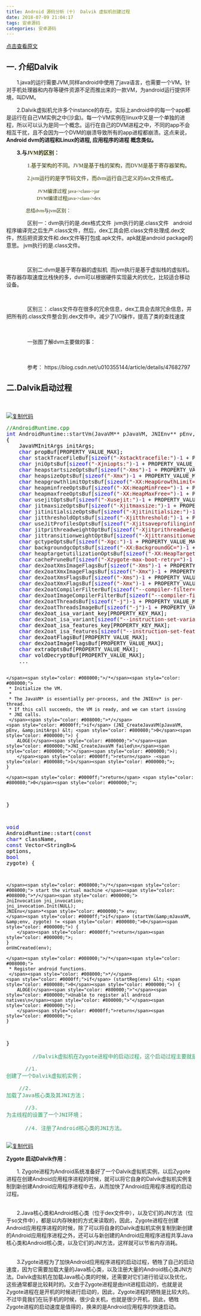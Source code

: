 ```yaml
---
title: Android 源码分析（十） Dalvik 虚拟机创建过程
date: 2018-07-09 21:04:17
tags: 安卓源码
categories: 安卓源码
---
```


[点击查看原文](https://www.cnblogs.com/bugzone/p/dalvik.html)

<div id="cnblogs_post_body" class="blogpost-body ">
    <h2>一. 介绍Dalvik</h2>
<p>　　1.java的运行需要JVM,同样android中使用了java语言，也需要一个VM。针对手机处理器和内存等硬件资源不足而推出来的一款VM，为android运行提供环境，叫DVM。</p>
<p>　　2.Dalvik虚拟机允许多个instance的存在。实际上android中的每一个app都是运行在自己VM实例之中(沙盒)。每一个VM实例在linux中又是一个单独的进程，所以可以认为是同一个概念。运行在自己的DVM进程之中，不同的app不会相互干扰，且不会因为一个DVM的崩溃导致所有的app进程都崩溃。这点来说，<strong>Android dvm的进程和Linux的进程, 应用程序的进程 概念类似。</strong></p>
<p><strong>　　3.与<span style="color: #333300;"><strong><span style="font-family: Microsoft YaHei;">JVM的区别：</span></strong></span></strong></p>
<p><strong><span style="color: #333300;"><strong><span style="font-family: Microsoft YaHei;">　　　　</span></strong></span></strong><span style="color: #333300;"><span style="font-family: Microsoft YaHei;">1.基于架构的不同。JVM是基于栈的架构，而DVM是基于寄存器架构。</span></span></p>
<p><span style="color: #333300;"><span style="font-family: Microsoft YaHei;">　　　　2.jvm运行的是字节码文件，而dvm运行自己定义的dex文件格式。</span></span></p>
<p><span style="color: #333300;"><span style="font-family: Microsoft YaHei;">　　　　　　<span style="font-size: small;">JVM编译过程 java-&gt;class-&gt;jar</span><br><span style="font-size: small;">　　　　　　 DVM编译过程java-&gt;class-&gt;dex</span></span></span></p>
<p><span style="color: #333300;"><span style="font-family: Microsoft YaHei;"><span style="font-size: small;">　　　　总结dvm与jvm区别：</span></span></span><span style="color: #333300;"><span style="font-family: Microsoft YaHei;"><span style="font-size: small;">　　　　　</span></span></span></p>
<p>　　　　区别一：dvm执行的是.dex格式文件&nbsp; jvm执行的是.class文件&nbsp;&nbsp; android程序编译完之后生产.class文件，然后，dex工具会把.class文件处理成.dex文件，然后把资源文件和.dex文件等打包成.apk文件。apk就是android package的意思。 jvm执行的是.class文件。</p>
<p>&nbsp;</p>
<p>　　　　区别二:dvm是基于寄存器的虚拟机&nbsp; 而jvm执行是基于虚拟栈的虚拟机。寄存器存取速度比栈快的多，dvm可以根据硬件实现最大的优化，比较适合移动设备。</p>
<p>&nbsp;</p>
<p>　　　　区别三：.class文件存在很多的冗余信息，dex工具会去除冗余信息，并把所有的.class文件整合到.dex文件中。减少了I/O操作，提高了类的查找速度</p>
<p>　　　　</p>
<p>　　　　一张图了解dvm主要做的事：</p>
<p>　　　　<img src="https://images2018.cnblogs.com/blog/612293/201807/612293-20180709210031356-2049035324.png" alt=""></p>
<p>　　　　参考：&nbsp;https://blog.csdn.net/u010355144/article/details/47682797</p>
<h2>二.Dalvik启动过程</h2>
<p>　　</p>
<div class="cnblogs_code"><div class="cnblogs_code_toolbar"><span class="cnblogs_code_copy"><a href="javascript:void(0);" onclick="copyCnblogsCode(this)" title="复制代码"><img src="//common.cnblogs.com/images/copycode.gif" alt="复制代码"></a></span></div>
<pre><span style="color: #008000;">//</span><span style="color: #008000;">AndroidRuntime.cpp</span>
<span style="color: #0000ff;">int</span> AndroidRuntime::startVm(JavaVM** pJavaVM, JNIEnv** pEnv, <span style="color: #0000ff;">bool</span><span style="color: #000000;"> zygote)
{
    JavaVMInitArgs initArgs;
    </span><span style="color: #0000ff;">char</span><span style="color: #000000;"> propBuf[PROPERTY_VALUE_MAX];
    </span><span style="color: #0000ff;">char</span> stackTraceFileBuf[<span style="color: #0000ff;">sizeof</span>(<span style="color: #800000;">"</span><span style="color: #800000;">-Xstacktracefile:</span><span style="color: #800000;">"</span>)-<span style="color: #800080;">1</span> +<span style="color: #000000;"> PROPERTY_VALUE_MAX];
    </span><span style="color: #0000ff;">char</span> jniOptsBuf[<span style="color: #0000ff;">sizeof</span>(<span style="color: #800000;">"</span><span style="color: #800000;">-Xjniopts:</span><span style="color: #800000;">"</span>)-<span style="color: #800080;">1</span> +<span style="color: #000000;"> PROPERTY_VALUE_MAX];
    </span><span style="color: #0000ff;">char</span> heapstartsizeOptsBuf[<span style="color: #0000ff;">sizeof</span>(<span style="color: #800000;">"</span><span style="color: #800000;">-Xms</span><span style="color: #800000;">"</span>)-<span style="color: #800080;">1</span> +<span style="color: #000000;"> PROPERTY_VALUE_MAX];
    </span><span style="color: #0000ff;">char</span> heapsizeOptsBuf[<span style="color: #0000ff;">sizeof</span>(<span style="color: #800000;">"</span><span style="color: #800000;">-Xmx</span><span style="color: #800000;">"</span>)-<span style="color: #800080;">1</span> +<span style="color: #000000;"> PROPERTY_VALUE_MAX];
    </span><span style="color: #0000ff;">char</span> heapgrowthlimitOptsBuf[<span style="color: #0000ff;">sizeof</span>(<span style="color: #800000;">"</span><span style="color: #800000;">-XX:HeapGrowthLimit=</span><span style="color: #800000;">"</span>)-<span style="color: #800080;">1</span> +<span style="color: #000000;"> PROPERTY_VALUE_MAX];
    </span><span style="color: #0000ff;">char</span> heapminfreeOptsBuf[<span style="color: #0000ff;">sizeof</span>(<span style="color: #800000;">"</span><span style="color: #800000;">-XX:HeapMinFree=</span><span style="color: #800000;">"</span>)-<span style="color: #800080;">1</span> +<span style="color: #000000;"> PROPERTY_VALUE_MAX];
    </span><span style="color: #0000ff;">char</span> heapmaxfreeOptsBuf[<span style="color: #0000ff;">sizeof</span>(<span style="color: #800000;">"</span><span style="color: #800000;">-XX:HeapMaxFree=</span><span style="color: #800000;">"</span>)-<span style="color: #800080;">1</span> +<span style="color: #000000;"> PROPERTY_VALUE_MAX];
    </span><span style="color: #0000ff;">char</span> usejitOptsBuf[<span style="color: #0000ff;">sizeof</span>(<span style="color: #800000;">"</span><span style="color: #800000;">-Xusejit:</span><span style="color: #800000;">"</span>)-<span style="color: #800080;">1</span> +<span style="color: #000000;"> PROPERTY_VALUE_MAX];
    </span><span style="color: #0000ff;">char</span> jitmaxsizeOptsBuf[<span style="color: #0000ff;">sizeof</span>(<span style="color: #800000;">"</span><span style="color: #800000;">-Xjitmaxsize:</span><span style="color: #800000;">"</span>)-<span style="color: #800080;">1</span> +<span style="color: #000000;"> PROPERTY_VALUE_MAX];
    </span><span style="color: #0000ff;">char</span> jitinitialsizeOptsBuf[<span style="color: #0000ff;">sizeof</span>(<span style="color: #800000;">"</span><span style="color: #800000;">-Xjitinitialsize:</span><span style="color: #800000;">"</span>)-<span style="color: #800080;">1</span> +<span style="color: #000000;"> PROPERTY_VALUE_MAX];
    </span><span style="color: #0000ff;">char</span> jitthresholdOptsBuf[<span style="color: #0000ff;">sizeof</span>(<span style="color: #800000;">"</span><span style="color: #800000;">-Xjitthreshold:</span><span style="color: #800000;">"</span>)-<span style="color: #800080;">1</span> +<span style="color: #000000;"> PROPERTY_VALUE_MAX];
    </span><span style="color: #0000ff;">char</span> useJitProfilesOptsBuf[<span style="color: #0000ff;">sizeof</span>(<span style="color: #800000;">"</span><span style="color: #800000;">-Xjitsaveprofilinginfo:</span><span style="color: #800000;">"</span>)-<span style="color: #800080;">1</span> +<span style="color: #000000;"> PROPERTY_VALUE_MAX];
    </span><span style="color: #0000ff;">char</span> jitprithreadweightOptBuf[<span style="color: #0000ff;">sizeof</span>(<span style="color: #800000;">"</span><span style="color: #800000;">-Xjitprithreadweight:</span><span style="color: #800000;">"</span>)-<span style="color: #800080;">1</span> +<span style="color: #000000;"> PROPERTY_VALUE_MAX];
    </span><span style="color: #0000ff;">char</span> jittransitionweightOptBuf[<span style="color: #0000ff;">sizeof</span>(<span style="color: #800000;">"</span><span style="color: #800000;">-Xjittransitionweight:</span><span style="color: #800000;">"</span>)-<span style="color: #800080;">1</span> +<span style="color: #000000;"> PROPERTY_VALUE_MAX];
    </span><span style="color: #0000ff;">char</span> gctypeOptsBuf[<span style="color: #0000ff;">sizeof</span>(<span style="color: #800000;">"</span><span style="color: #800000;">-Xgc:</span><span style="color: #800000;">"</span>)-<span style="color: #800080;">1</span> +<span style="color: #000000;"> PROPERTY_VALUE_MAX];
    </span><span style="color: #0000ff;">char</span> backgroundgcOptsBuf[<span style="color: #0000ff;">sizeof</span>(<span style="color: #800000;">"</span><span style="color: #800000;">-XX:BackgroundGC=</span><span style="color: #800000;">"</span>)-<span style="color: #800080;">1</span> +<span style="color: #000000;"> PROPERTY_VALUE_MAX];
    </span><span style="color: #0000ff;">char</span> heaptargetutilizationOptsBuf[<span style="color: #0000ff;">sizeof</span>(<span style="color: #800000;">"</span><span style="color: #800000;">-XX:HeapTargetUtilization=</span><span style="color: #800000;">"</span>)-<span style="color: #800080;">1</span> +<span style="color: #000000;"> PROPERTY_VALUE_MAX];
    </span><span style="color: #0000ff;">char</span> cachePruneBuf[<span style="color: #0000ff;">sizeof</span>(<span style="color: #800000;">"</span><span style="color: #800000;">-Xzygote-max-boot-retry=</span><span style="color: #800000;">"</span>)-<span style="color: #800080;">1</span> +<span style="color: #000000;"> PROPERTY_VALUE_MAX];
    </span><span style="color: #0000ff;">char</span> dex2oatXmsImageFlagsBuf[<span style="color: #0000ff;">sizeof</span>(<span style="color: #800000;">"</span><span style="color: #800000;">-Xms</span><span style="color: #800000;">"</span>)-<span style="color: #800080;">1</span> +<span style="color: #000000;"> PROPERTY_VALUE_MAX];
    </span><span style="color: #0000ff;">char</span> dex2oatXmxImageFlagsBuf[<span style="color: #0000ff;">sizeof</span>(<span style="color: #800000;">"</span><span style="color: #800000;">-Xmx</span><span style="color: #800000;">"</span>)-<span style="color: #800080;">1</span> +<span style="color: #000000;"> PROPERTY_VALUE_MAX];
    </span><span style="color: #0000ff;">char</span> dex2oatXmsFlagsBuf[<span style="color: #0000ff;">sizeof</span>(<span style="color: #800000;">"</span><span style="color: #800000;">-Xms</span><span style="color: #800000;">"</span>)-<span style="color: #800080;">1</span> +<span style="color: #000000;"> PROPERTY_VALUE_MAX];
    </span><span style="color: #0000ff;">char</span> dex2oatXmxFlagsBuf[<span style="color: #0000ff;">sizeof</span>(<span style="color: #800000;">"</span><span style="color: #800000;">-Xmx</span><span style="color: #800000;">"</span>)-<span style="color: #800080;">1</span> +<span style="color: #000000;"> PROPERTY_VALUE_MAX];
    </span><span style="color: #0000ff;">char</span> dex2oatCompilerFilterBuf[<span style="color: #0000ff;">sizeof</span>(<span style="color: #800000;">"</span><span style="color: #800000;">--compiler-filter=</span><span style="color: #800000;">"</span>)-<span style="color: #800080;">1</span> +<span style="color: #000000;"> PROPERTY_VALUE_MAX];
    </span><span style="color: #0000ff;">char</span> dex2oatImageCompilerFilterBuf[<span style="color: #0000ff;">sizeof</span>(<span style="color: #800000;">"</span><span style="color: #800000;">--compiler-filter=</span><span style="color: #800000;">"</span>)-<span style="color: #800080;">1</span> +<span style="color: #000000;"> PROPERTY_VALUE_MAX];
    </span><span style="color: #0000ff;">char</span> dex2oatThreadsBuf[<span style="color: #0000ff;">sizeof</span>(<span style="color: #800000;">"</span><span style="color: #800000;">-j</span><span style="color: #800000;">"</span>)-<span style="color: #800080;">1</span> +<span style="color: #000000;"> PROPERTY_VALUE_MAX];
    </span><span style="color: #0000ff;">char</span> dex2oatThreadsImageBuf[<span style="color: #0000ff;">sizeof</span>(<span style="color: #800000;">"</span><span style="color: #800000;">-j</span><span style="color: #800000;">"</span>)-<span style="color: #800080;">1</span> +<span style="color: #000000;"> PROPERTY_VALUE_MAX];
    </span><span style="color: #0000ff;">char</span><span style="color: #000000;"> dex2oat_isa_variant_key[PROPERTY_KEY_MAX];
    </span><span style="color: #0000ff;">char</span> dex2oat_isa_variant[<span style="color: #0000ff;">sizeof</span>(<span style="color: #800000;">"</span><span style="color: #800000;">--instruction-set-variant=</span><span style="color: #800000;">"</span>) -<span style="color: #800080;">1</span> +<span style="color: #000000;"> PROPERTY_VALUE_MAX];
    </span><span style="color: #0000ff;">char</span><span style="color: #000000;"> dex2oat_isa_features_key[PROPERTY_KEY_MAX];
    </span><span style="color: #0000ff;">char</span> dex2oat_isa_features[<span style="color: #0000ff;">sizeof</span>(<span style="color: #800000;">"</span><span style="color: #800000;">--instruction-set-features=</span><span style="color: #800000;">"</span>) -<span style="color: #800080;">1</span> +<span style="color: #000000;"> PROPERTY_VALUE_MAX];
    </span><span style="color: #0000ff;">char</span><span style="color: #000000;"> dex2oatFlagsBuf[PROPERTY_VALUE_MAX];
    </span><span style="color: #0000ff;">char</span><span style="color: #000000;"> dex2oatImageFlagsBuf[PROPERTY_VALUE_MAX];
    </span><span style="color: #0000ff;">char</span><span style="color: #000000;"> extraOptsBuf[PROPERTY_VALUE_MAX];
    </span><span style="color: #0000ff;">char</span><span style="color: #000000;"> voldDecryptBuf[PROPERTY_VALUE_MAX];
    ...
    
    </span><span style="color: #008000;">/*</span><span style="color: #008000;">
     * Initialize the VM.
     *
     * The JavaVM* is essentially per-process, and the JNIEnv* is per-thread.
     * If this call succeeds, the VM is ready, and we can start issuing
     * JNI calls.
     </span><span style="color: #008000;">*/</span>
    <span style="color: #0000ff;">if</span> (JNI_CreateJavaVM(pJavaVM, pEnv, &amp;initArgs) &lt; <span style="color: #800080;">0</span><span style="color: #000000;">) {
        ALOGE(</span><span style="color: #800000;">"</span><span style="color: #800000;">JNI_CreateJavaVM failed\n</span><span style="color: #800000;">"</span><span style="color: #000000;">);
        </span><span style="color: #0000ff;">return</span> -<span style="color: #800080;">1</span><span style="color: #000000;">;
    }

    </span><span style="color: #0000ff;">return</span> <span style="color: #800080;">0</span><span style="color: #000000;">;
}

</span><span style="color: #0000ff;">void</span> AndroidRuntime::start(<span style="color: #0000ff;">const</span> <span style="color: #0000ff;">char</span>* className, <span style="color: #0000ff;">const</span> Vector&lt;String8&gt;&amp; options, <span style="color: #0000ff;">bool</span><span style="color: #000000;"> zygote)
{
    
    </span><span style="color: #008000;">/*</span><span style="color: #008000;"> start the virtual machine </span><span style="color: #008000;">*/</span><span style="color: #000000;">
    JniInvocation jni_invocation;
    jni_invocation.Init(NULL);
    JNIEnv</span>*<span style="color: #000000;"> env;
    </span><span style="color: #0000ff;">if</span> (startVm(&amp;mJavaVM, &amp;env, zygote) != <span style="color: #800080;">0</span><span style="color: #000000;">) {
        </span><span style="color: #0000ff;">return</span><span style="color: #000000;">;
    }
    onVmCreated(env);

    </span><span style="color: #008000;">/*</span><span style="color: #008000;">
     * Register android functions.
     </span><span style="color: #008000;">*/</span>
    <span style="color: #0000ff;">if</span> (startReg(env) &lt; <span style="color: #800080;">0</span><span style="color: #000000;">) {
        ALOGE(</span><span style="color: #800000;">"</span><span style="color: #800000;">Unable to register all android natives\n</span><span style="color: #800000;">"</span><span style="color: #000000;">);
        </span><span style="color: #0000ff;">return</span><span style="color: #000000;">;
    }

}<br><br><span style="color: #339966;">　　　　　//Dalvik虚拟机在Zygote进程中的启动过程，这个启动过程主要就是完成了以下四个事情：</span><br><span style="color: #339966;">&nbsp; &nbsp; &nbsp; &nbsp; //1. 创建了一个Dalvik虚拟机实例；</span><br><span style="color: #339966;">&nbsp; &nbsp; &nbsp; &nbsp; //2. 加载了Java核心类及其JNI方法；</span><br><span style="color: #339966;">&nbsp; &nbsp; &nbsp; &nbsp; //3. 为主线程的设置了一个JNI环境；</span><br><span style="color: #339966;">&nbsp; &nbsp; &nbsp; &nbsp; //4. 注册了Android核心类的JNI方法。</span><br></span></pre>
<div class="cnblogs_code_toolbar"><span class="cnblogs_code_copy"><a href="javascript:void(0);" onclick="copyCnblogsCode(this)" title="复制代码"><img src="//common.cnblogs.com/images/copycode.gif" alt="复制代码"></a></span></div></div>
<p><strong>Zygote 启动Dalvik作用：</strong></p>
<p>　　1. Zygote进程为Android系统准备好了一个Dalvik虚拟机实例，以后Zygote进程在创建Android应用程序进程的时候，就可以将它自身的Dalvik虚拟机实例复制到新创建Android应用程序进程中去，从而加快了Android应用程序进程的启动过程。</p>
<p><br>　　2.Java核心类和Android核心类（位于dex文件中），以及它们的JNI方法（位于so文件中），都是以内存映射的方式来读取的，因此，Zygote进程在创建Android应用程序进程的时候，除了可以将自身的Dalvik虚拟机实例复制到新创建的Android应用程序进程之外，还可以与新创建的Android应用程序进程共享Java核心类和Android核心类，以及它们的JNI方法，这样就可以节省内存消耗。</p>
<p><br>　　3.Zygote进程为了加快Android应用程序进程的启动过程，牺牲了自己的启动速度，因为它需要加载大量的Java核心类，以及注册大量的Android核心类JNI方法。Dalvik虚拟机在加载Java核心类的时候，还需要对它们进行验证以及优化，这些通常都是比较耗时的。又由于Zygote进程是由init进程启动的，也就是说Zygote进程在是开机的时候进行启动的，因此，Zygote进程的牺牲是比较大的。不过毕竟我们在玩手机的时候，很少会关机，也就是很少开机，因此，牺牲Zygote进程的启动速度是值得的，换来的是Android应用程序的快速启动。</p>
</div>